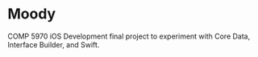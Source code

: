 # Moody

COMP 5970 iOS Development final project to experiment with Core Data, Interface Builder, and Swift.
